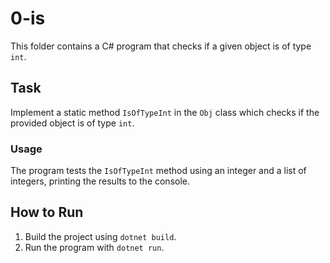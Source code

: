 # 0-is

This folder contains a C# program that checks if a given object is of type `int`.

## Task

Implement a static method `IsOfTypeInt` in the `Obj` class which checks if the provided object is of type `int`.

### Usage

The program tests the `IsOfTypeInt` method using an integer and a list of integers, printing the results to the console.

## How to Run

1. Build the project using `dotnet build`.
2. Run the program with `dotnet run`.
